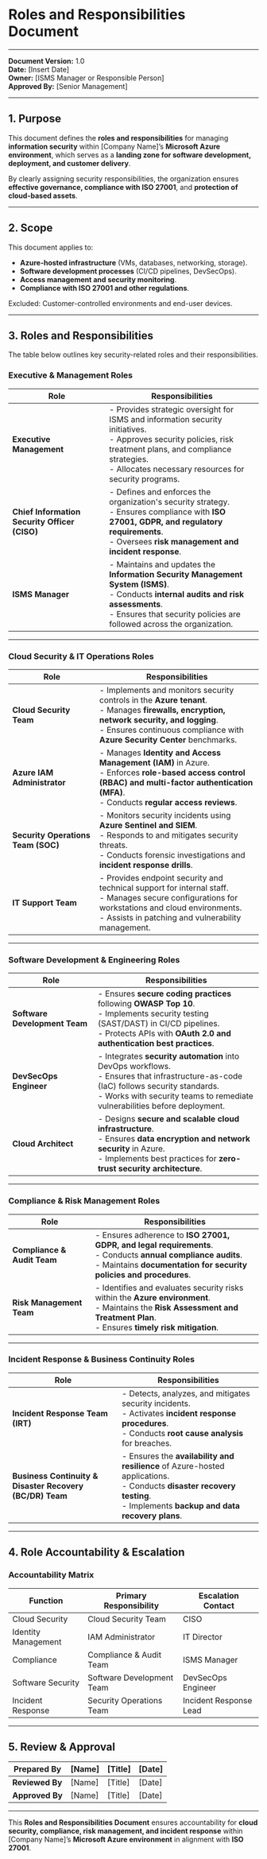 # **Roles and Responsibilities Document**  

---

**Document Version:** 1.0  
**Date:** [Insert Date]  
**Owner:** [ISMS Manager or Responsible Person]  
**Approved By:** [Senior Management]  

---

## **1. Purpose**  
This document defines the **roles and responsibilities** for managing **information security** within [Company Name]’s **Microsoft Azure environment**, which serves as a **landing zone for software development, deployment, and customer delivery**.  

By clearly assigning security responsibilities, the organization ensures **effective governance, compliance with ISO 27001**, and **protection of cloud-based assets**.  

---

## **2. Scope**  
This document applies to:  

- **Azure-hosted infrastructure** (VMs, databases, networking, storage).  
- **Software development processes** (CI/CD pipelines, DevSecOps).  
- **Access management and security monitoring**.  
- **Compliance with ISO 27001 and other regulations**.  

Excluded: Customer-controlled environments and end-user devices.  

---

## **3. Roles and Responsibilities**  

The table below outlines key security-related roles and their responsibilities.  

### **Executive & Management Roles**  

| **Role** | **Responsibilities** |
|-------------|----------------------|
| **Executive Management** | - Provides strategic oversight for ISMS and information security initiatives.<br>- Approves security policies, risk treatment plans, and compliance strategies.<br>- Allocates necessary resources for security programs. |
| **Chief Information Security Officer (CISO)** | - Defines and enforces the organization's security strategy.<br>- Ensures compliance with **ISO 27001, GDPR, and regulatory requirements**.<br>- Oversees **risk management and incident response**. |
| **ISMS Manager** | - Maintains and updates the **Information Security Management System (ISMS)**.<br>- Conducts **internal audits and risk assessments**.<br>- Ensures that security policies are followed across the organization. |

---

### **Cloud Security & IT Operations Roles**  

| **Role** | **Responsibilities** |
|----------|----------------------|
| **Cloud Security Team** | - Implements and monitors security controls in the **Azure tenant**.<br>- Manages **firewalls, encryption, network security, and logging**.<br>- Ensures continuous compliance with **Azure Security Center** benchmarks. |
| **Azure IAM Administrator** | - Manages **Identity and Access Management (IAM)** in Azure.<br>- Enforces **role-based access control (RBAC) and multi-factor authentication (MFA)**.<br>- Conducts **regular access reviews**. |
| **Security Operations Team (SOC)** | - Monitors security incidents using **Azure Sentinel and SIEM**.<br>- Responds to and mitigates security threats.<br>- Conducts forensic investigations and **incident response drills**. |
| **IT Support Team** | - Provides endpoint security and technical support for internal staff.<br>- Manages secure configurations for workstations and cloud environments.<br>- Assists in patching and vulnerability management. |

---

### **Software Development & Engineering Roles**  

| **Role** | **Responsibilities** |
|----------|----------------------|
| **Software Development Team** | - Ensures **secure coding practices** following **OWASP Top 10**.<br>- Implements security testing (SAST/DAST) in CI/CD pipelines.<br>- Protects APIs with **OAuth 2.0 and authentication best practices**. |
| **DevSecOps Engineer** | - Integrates **security automation** into DevOps workflows.<br>- Ensures that infrastructure-as-code (IaC) follows security standards.<br>- Works with security teams to remediate vulnerabilities before deployment. |
| **Cloud Architect** | - Designs **secure and scalable cloud infrastructure**.<br>- Ensures **data encryption and network security** in Azure.<br>- Implements best practices for **zero-trust security architecture**. |

---

### **Compliance & Risk Management Roles**  

| **Role** | **Responsibilities** |
|----------|----------------------|
| **Compliance & Audit Team** | - Ensures adherence to **ISO 27001, GDPR, and legal requirements**.<br>- Conducts **annual compliance audits**.<br>- Maintains **documentation for security policies and procedures**. |
| **Risk Management Team** | - Identifies and evaluates security risks within the **Azure environment**.<br>- Maintains the **Risk Assessment and Treatment Plan**.<br>- Ensures **timely risk mitigation**. |

---

### **Incident Response & Business Continuity Roles**  

| **Role** | **Responsibilities** |
|----------|----------------------|
| **Incident Response Team (IRT)** | - Detects, analyzes, and mitigates security incidents.<br>- Activates **incident response procedures**.<br>- Conducts **root cause analysis** for breaches. |
| **Business Continuity & Disaster Recovery (BC/DR) Team** | - Ensures the **availability and resilience** of Azure-hosted applications.<br>- Conducts **disaster recovery testing**.<br>- Implements **backup and data recovery plans**. |

---

## **4. Role Accountability & Escalation**  

### **Accountability Matrix**  

| **Function** | **Primary Responsibility** | **Escalation Contact** |
|-------------|---------------------------|------------------------|
| Cloud Security | Cloud Security Team | CISO |
| Identity Management | IAM Administrator | IT Director |
| Compliance | Compliance & Audit Team | ISMS Manager |
| Software Security | Software Development Team | DevSecOps Engineer |
| Incident Response | Security Operations Team | Incident Response Lead |

---

## **5. Review & Approval**  

| **Prepared By**    | [Name] | [Title] | [Date] |
|--------------------|--------|---------|--------|
| **Reviewed By**   | [Name] | [Title] | [Date] |
| **Approved By**   | [Name] | [Title] | [Date] |

---

This **Roles and Responsibilities Document** ensures accountability for **cloud security, compliance, risk management, and incident response** within [Company Name]’s **Microsoft Azure environment** in alignment with **ISO 27001**.  

